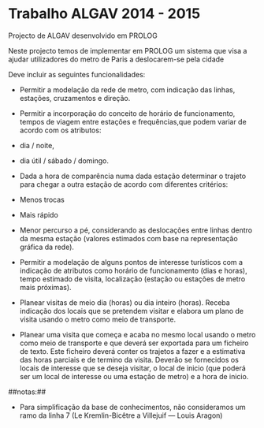 Trabalho ALGAV 2014 - 2015
======================

Projecto de ALGAV desenvolvido em PROLOG

Neste projecto temos de implementar em PROLOG um sistema que visa a ajudar utilizadores 
do metro de Paris a deslocarem-se pela cidade

Deve incluir as seguintes funcionalidades:

* Permitir a modelação da rede de metro, com indicação das linhas, estações, cruzamentos e direção.

* Permitir a incorporação do conceito de horário de funcionamento, tempos de viagem entre estações e frequências,que podem variar de acordo com os atributos:

 * dia / noite,
 * dia útil / sábado / domingo.

*  Dada a hora de comparência numa dada estação determinar o trajeto para chegar a outra estação de acordo com diferentes critérios:

 * Menos trocas
 * Mais rápido
 * Menor percurso a pé, considerando as deslocações entre linhas dentro da mesma estação (valores estimados com base na representação gráfica da rede).

* Permitir a modelação de alguns pontos de interesse turísticos com a indicação de atributos como horário de funcionamento (dias e horas), tempo estimado de 
visita, localização (estação ou estações de metro mais próximas).

* Planear visitas de meio dia (horas) ou dia inteiro (horas). Receba indicação dos locais que se pretendem visitar e elabora um plano de visita 
usando o metro como meio de transporte.

* Planear uma visita que começa e acaba no mesmo local usando o metro como meio de transporte e que deverá ser exportada para um ficheiro de texto.
Este ficheiro deverá conter os trajetos a fazer e a estimativa das horas parciais e de termino da visita. 
Deverão se fornecidos os locais de interesse que se deseja visitar, o local de inicio (que poderá ser um local de interesse ou uma estação de metro) e a hora 
de inicio.



##notas:##

* Para simplificação da base de conhecimentos, não consideramos um ramo da linha 7 (Le Kremlin-Bicêtre a Villejuif — Louis Aragon)

